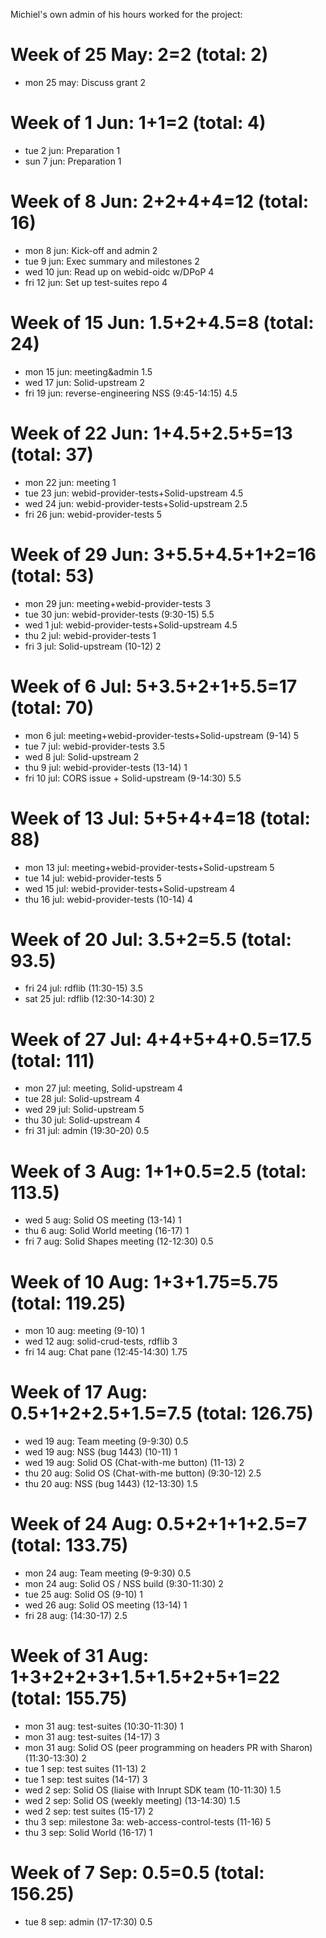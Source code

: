 Michiel's own admin of his hours worked for the project:

# Week of 25 May: 2=2 (total: 2)
  * mon 25 may: Discuss grant 2

# Week of 1 Jun: 1+1=2 (total: 4)
  * tue 2 jun: Preparation 1
  * sun 7 jun: Preparation 1

# Week of 8 Jun: 2+2+4+4=12 (total: 16)
  * mon 8 jun: Kick-off and admin 2
  * tue 9 jun: Exec summary and milestones 2
  * wed 10 jun: Read up on webid-oidc w/DPoP 4
  * fri 12 jun: Set up test-suites repo 4

# Week of 15 Jun: 1.5+2+4.5=8 (total: 24)
  * mon 15 jun: meeting&admin 1.5
  * wed 17 jun: Solid-upstream 2
  * fri 19 jun: reverse-engineering NSS (9:45-14:15) 4.5

# Week of 22 Jun: 1+4.5+2.5+5=13 (total: 37)
  * mon 22 jun: meeting 1
  * tue 23 jun: webid-provider-tests+Solid-upstream 4.5
  * wed 24 jun: webid-provider-tests+Solid-upstream 2.5
  * fri 26 jun: webid-provider-tests 5

# Week of 29 Jun: 3+5.5+4.5+1+2=16 (total: 53)
  * mon 29 jun: meeting+webid-provider-tests 3
  * tue 30 jun: webid-provider-tests (9:30-15) 5.5
  * wed 1 jul: webid-provider-tests+Solid-upstream 4.5
  * thu 2 jul: webid-provider-tests 1
  * fri 3 jul: Solid-upstream (10-12) 2

# Week of 6 Jul: 5+3.5+2+1+5.5=17 (total: 70)
  * mon 6 jul: meeting+webid-provider-tests+Solid-upstream (9-14) 5
  * tue 7 jul: webid-provider-tests 3.5
  * wed 8 jul: Solid-upstream 2
  * thu 9 jul: webid-provider-tests (13-14) 1
  * fri 10 jul: CORS issue + Solid-upstream (9-14:30) 5.5

# Week of 13 Jul: 5+5+4+4=18 (total: 88)
  * mon 13 jul: meeting+webid-provider-tests+Solid-upstream 5
  * tue 14 jul: webid-provider-tests 5
  * wed 15 jul: webid-provider-tests+Solid-upstream 4
  * thu 16 jul: webid-provider-tests (10-14) 4

# Week of 20 Jul: 3.5+2=5.5 (total: 93.5)
  * fri 24 jul: rdflib (11:30-15) 3.5
  * sat 25 jul: rdflib (12:30-14:30) 2

# Week of 27 Jul: 4+4+5+4+0.5=17.5 (total: 111)
  * mon 27 jul: meeting, Solid-upstream 4
  * tue 28 jul: Solid-upstream 4
  * wed 29 jul: Solid-upstream 5
  * thu 30 jul: Solid-upstream 4
  * fri 31 jul: admin (19:30-20) 0.5

# Week of 3 Aug: 1+1+0.5=2.5 (total: 113.5)
  * wed 5 aug: Solid OS meeting (13-14) 1
  * thu 6 aug: Solid World meeting (16-17) 1
  * fri 7 aug: Solid Shapes meeting (12-12:30) 0.5

# Week of 10 Aug: 1+3+1.75=5.75 (total: 119.25)
  * mon 10 aug: meeting (9-10) 1
  * wed 12 aug: solid-crud-tests, rdflib 3
  * fri 14 aug: Chat pane (12:45-14:30) 1.75

# Week of 17 Aug: 0.5+1+2+2.5+1.5=7.5 (total: 126.75)
  * wed 19 aug: Team meeting (9-9:30) 0.5
  * wed 19 aug: NSS (bug 1443) (10-11) 1
  * wed 19 aug: Solid OS (Chat-with-me button) (11-13) 2
  * thu 20 aug: Solid OS (Chat-with-me button) (9:30-12) 2.5
  * thu 20 aug: NSS (bug 1443) (12-13:30) 1.5

# Week of 24 Aug: 0.5+2+1+1+2.5=7 (total: 133.75)
  * mon 24 aug: Team meeting (9-9:30) 0.5
  * mon 24 aug: Solid OS / NSS build (9:30-11:30) 2
  * tue 25 aug: Solid OS (9-10) 1
  * wed 26 aug: Solid OS meeting (13-14) 1
  * fri 28 aug: (14:30-17) 2.5

# Week of 31 Aug: 1+3+2+2+3+1.5+1.5+2+5+1=22 (total: 155.75)
  * mon 31 aug: test-suites (10:30-11:30) 1
  * mon 31 aug: test-suites (14-17) 3
  * mon 31 aug: Solid OS (peer programming on headers PR with Sharon) (11:30-13:30) 2
  * tue 1 sep: test suites (11-13) 2
  * tue 1 sep: test suites (14-17) 3
  * wed 2 sep: Solid OS (liaise with Inrupt SDK team (10-11:30) 1.5
  * wed 2 sep: Solid OS (weekly meeting) (13-14:30) 1.5
  * wed 2 sep: test suites (15-17) 2
  * thu 3 sep: milestone 3a: web-access-control-tests (11-16) 5
  * thu 3 sep: Solid World (16-17) 1

# Week of 7 Sep: 0.5=0.5 (total: 156.25)
  * tue 8 sep: admin (17-17:30) 0.5
